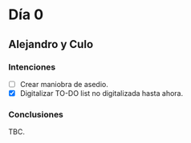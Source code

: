 ﻿# Día 0

## Alejandro y Culo

### Intenciones

- [ ]  Crear maniobra de asedio.
- [X]  Digitalizar TO-DO list no digitalizada hasta ahora.

### Conclusiones

TBC.
